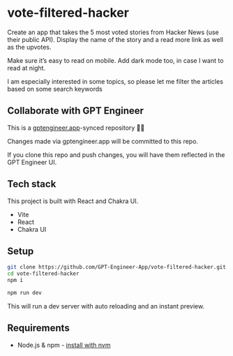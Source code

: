 # vote-filtered-hacker

Create an app that takes the 5 most voted stories from Hacker News (use their public API). Display the name of the story and a read more link as well as the upvotes.

Make sure it’s easy to read on mobile. Add dark mode too, in case I want to read at night.

I am especially interested in some topics, so please let me filter the articles based on some search keywords

## Collaborate with GPT Engineer

This is a [gptengineer.app](https://gptengineer.app)-synced repository 🌟🤖

Changes made via gptengineer.app will be committed to this repo.

If you clone this repo and push changes, you will have them reflected in the GPT Engineer UI.

## Tech stack

This project is built with React and Chakra UI.

- Vite
- React
- Chakra UI

## Setup

```sh
git clone https://github.com/GPT-Engineer-App/vote-filtered-hacker.git
cd vote-filtered-hacker
npm i
```

```sh
npm run dev
```

This will run a dev server with auto reloading and an instant preview.

## Requirements

- Node.js & npm - [install with nvm](https://github.com/nvm-sh/nvm#installing-and-updating)
